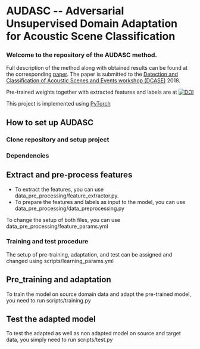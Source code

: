 # AUDASC -- Adversarial Unsupervised Domain Adaptation for Acoustic Scene Classification

### Welcome to the repository of the AUDASC method. 

Full description of the method along with obtained 
results can be found at the corresponding [paper](https://arxiv.org/abs/1808.05777). The paper is submitted to the [Detection
and Classification of Acoustic Scenes and Events workshop (DCASE)](http://dcase.community/) 2018.

Pre-trained weights together with extracted features and labels are at 
[![DOI](https://zenodo.org/badge/DOI/10.5281/zenodo.1164585.svg)](https://zenodo.org/record/1401995#.W31Zaxx9iK4)

This project is implemented using [PyTorch](https://pytorch.org/)

## How to set up AUDASC

### Clone repository and setup project

### Dependencies

## Extract and pre-process features
* To extract the features, you can use data_pre_processing/feature_extractor.py.
* To prepare the features and labels as input to the model, you can use data_pre_processing/data_preprocessing.py

To change the setup of both files, you can use data_pre_processing/feature_params.yml

### Training and test procedure
The setup of pre-training, adaptation, and test can be assigned and changed using scripts/learning_params.yml
## Pre_training and adaptation
To train the model on source domain data and adapt the pre-trained model, you need to run 
scripts/training.py

## Test the adapted model
To test the adapted as well as non adapted model on source and target data, you simply need to run 
scripts/test.py


